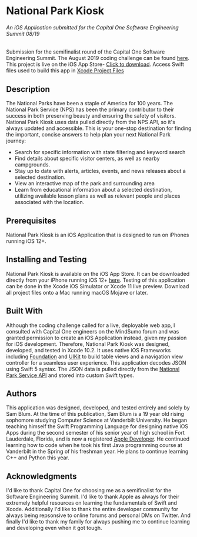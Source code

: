 # National Park Kiosk
###### An iOS Application submitted for the Capital One Software Engineering Summit 08/19
Submission for the semifinalist round of the Capital One Software Engineering Summit. The August 2019 coding challenge can be found [here](https://www.mindsumo.com/contests/national-park-api).
This project is live on the iOS App Store- [Click to download](https://apps.apple.com/us/app/national-park-kiosk/id1465222121). Access Swift files used to build this app in [Xcode Project Files](https://github.com/samblum17/CapitalOneSES-August2019Submit/tree/master/CapitalOneSES-August2019Submit/CapitalOneSES-August2019Submit)

## Description
The National Parks have been a staple of America for 100 years. The National Park Service (NPS) has been the primary contributor to their success in both preserving beauty and ensuring the safety of visitors. National Park Kiosk uses data pulled directly from the NPS API, so it's always updated and accessible. This is your one-stop destination for finding the important, concise answers to help plan your next National Park journey:

- Search for specific information with state filtering and keyword search
- Find details about specific visitor centers, as well as nearby campgrounds.
- Stay up to date with alerts, articles, events, and news releases about a selected destination.
- View an interactive map of the park and surrounding area
- Learn from educational information about a selected destination, utilizing available lesson plans as well as relevant people and places associated with the location.

## Prerequisites
National Park Kiosk is an iOS Application that is designed to run on iPhones running iOS 12+. 

## Installing and Testing
National Park Kiosk is available on the iOS App Store. It can be downloaded directly from your iPhone running iOS 12+ [here](https://apps.apple.com/us/app/national-park-kiosk/id1465222121). Testing of this application can be done in the Xcode iOS Simulator or Xcode 11 live preview. Download all project files onto a Mac running macOS Mojave or later.

## Built With
Although the coding challenge called for a live, deployable web app, I consulted with Capital One engineers on the MindSumo forum and was granted permission to create an iOS Application instead, given my passion for iOS development. Therefore, National Park Kiosk was designed, developed, and tested in Xcode 10.2. It uses native iOS Frameworks including [Foundation](https://developer.apple.com/documentation/foundation) and [UIKit](https://developer.apple.com/documentation/uikit) to build table views and a navigation view controller for a seamless user experience. This application decodes JSON using Swift 5 syntax. The JSON data is pulled directly from the [National Park Service API](https://www.nps.gov/subjects/developer/api-documentation.htm#/) and stored into custom Swift types.

## Authors
This application was designed, developed, and tested entirely and solely by Sam Blum. At the time of this publication, Sam Blum is a 19 year old rising sophomore studying Computer Science at Vanderbilt University. He began teaching himself the Swift Programming Language for designing native iOS Apps during the second semester of his senior year of high school in Fort Lauderdale, Florida, and is now a registered [Apple Developer](https://apps.apple.com/us/developer/sam-blum/id1448067874). He continued learning how to code when he took his first Java programming course at Vanderbilt in the Spring of his freshman year. He plans to continue learning C++ and Python this year.

## Acknowledgments
I'd like to thank Capital One for choosing me as a semifinalist for the Software Engineering Summit. I'd like to thank Apple as always for their extremely helpful resources on learning the fundamentals of Swift and Xcode. Additionally I'd like to thank the entire developer community for always being repsonsive to online forums and personal DMs on Twitter. And finally I'd like to thank my family for always pushing me to continue learning and developing even when it got tough.
